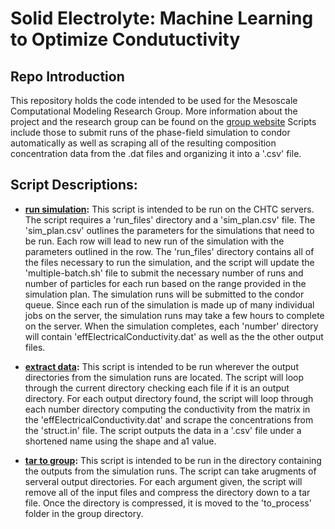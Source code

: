 # Solid Electrolyte: Machine Learning to Optimize Condutuctivity
## Repo Introduction
This repository holds the code intended to be used for the Mesoscale Computational Modeling Research Group. More information about the project and the research group can be found on the [group website](https://mesomod.weebly.com/featured-research-topics.html) Scripts include those to submit runs of the phase-field simulation to condor automatically as well as scraping all of the resulting composition concentration data from the .dat files and organizing it into a '.csv' file.

## Script Descriptions:

* **[run simulation](https://github.com/evanokeefe/Solid_Electrolyte/tree/master/run%20simulation):** This script is intended to be run on the CHTC servers. The script requires a 'run_files' directory and a 'sim_plan.csv' file. The 'sim_plan.csv' outlines the parameters for the simulations that need to be run. Each row will lead to new run of the simulation with the parameters outlined in the row. The 'run_files' directory contains all of the files necessary to run the simulation, and the script will update the 'multiple-batch.sh' file to submit the necessary number of runs and number of particles for each run based on the range provided in the simulation plan. The simulation runs will be submitted to the condor queue. Since each run of the simulation is made up of many individual jobs on the server, the simulation runs may take a few hours to complete on the server. When the simulation completes, each 'number' directory will contain 'effElectricalConductivity.dat' as well as the the other output files.

* **[extract data](https://github.com/evanokeefe/Solid_Electrolyte/tree/master/extract%20data):** This script is intended to be run wherever the output directories from the simulation runs are located. The script will loop through the current directory checking each file if it is an output directory. For each output directory found, the script will loop through each number directory computing the conductivity from the matrix in the 'effElectricalConductivity.dat' and scrape the concentrations from the 'struct.in' file. The script outputs the data in a '.csv' file under a shortened name using the shape and a1 value.

* **[tar to group](https://github.com/evanokeefe/Solid_Electrolyte/tree/master/tar%20to%20group):** This script is intended to be run in the directory containing the outputs from the simulation runs. The script can take arugments of serveral output directories. For each argument given, the script will remove all of the input files and compress the directory down to a tar file. Once the directory is compressed, it is moved to the 'to_process' folder in the group directory. 
